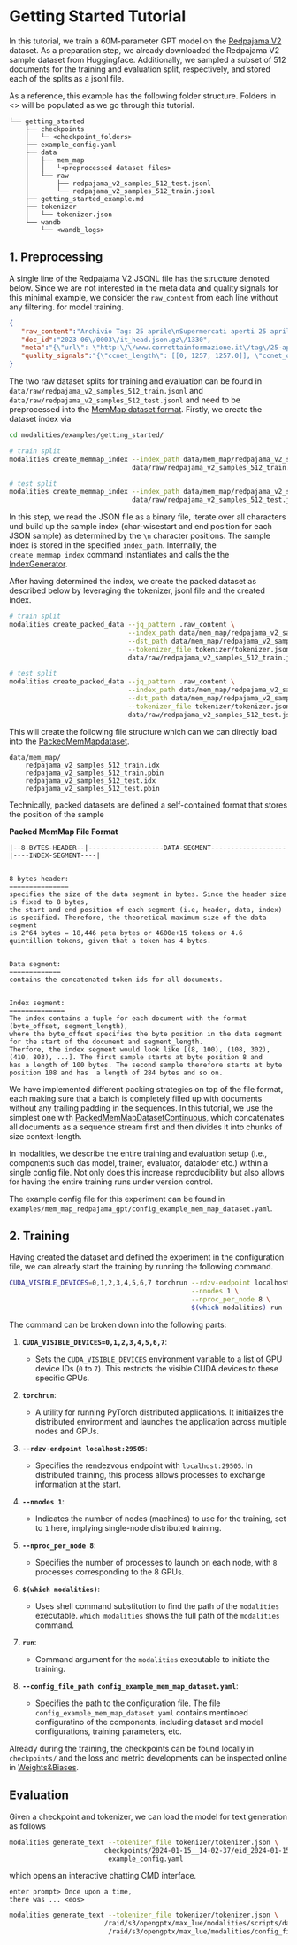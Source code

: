 # Getting Started Tutorial

In this tutorial, we train a 60M-parameter GPT model on the [Redpajama V2](https://huggingface.co/datasets/togethercomputer/RedPajama-Data-V2) dataset. 
As a preparation step, we already downloaded the Redpajama V2 sample dataset from Huggingface. Additionally, we sampled a subset of 512 documents for the training and evaluation split, respectively, and stored each of the splits as a jsonl file.

As a reference, this example has the following folder structure. Folders in <> will be populated as we go through this tutorial.  
```
└── getting_started
    ├── checkpoints
    │   └─ <checkpoint_folders>
    ├── example_config.yaml
    ├── data
    │   ├── mem_map
    │   │   └<preprocessed dataset files>
    │   └── raw
    │       ├── redpajama_v2_samples_512_test.jsonl
    │       └── redpajama_v2_samples_512_train.jsonl
    ├── getting_started_example.md
    ├── tokenizer
    │   └── tokenizer.json
    └── wandb
        └── <wandb_logs>
```

## 1. Preprocessing
A single line of the Redpajama V2 JSONL file has the structure denoted below. Since we are not interested in the meta data and quality signals for this minimal example, we consider the `raw_content` from each line without any filtering.
for model training. 
```json
{
   "raw_content":"Archivio Tag: 25 aprile\nSupermercati aperti 25 aprile 2019: centri commerciali e negozi a Roma, Milano, Napoli e Torino\nNell\u2019articolo odierno troverete tutte le informazioni utili su quali saranno i supermercati e le attivit\u00e0 commerciali che resteranno aperti in occasione...\nAuguri di Buon 25 Aprile 2017: frasi e pensieri originali sulla Festa della Liberazione",
   "doc_id":"2023-06\/0003\/it_head.json.gz\/1330",
   "meta":"{\"url\": \"http:\/\/www.correttainformazione.it\/tag\/25-aprile\", \"partition\": \"head_middle\", \"language\": \"it\"...}",
   "quality_signals":"{\"ccnet_length\": [[0, 1257, 1257.0]], \"ccnet_original_length\": [[0, 1257, 5792.0]], \"ccnet_nlines\": [[0, 1257, 11.0]], \"ccnet_origi..."
}
```
The two raw dataset splits for training and evaluation can be found in 
`data/raw/redpajama_v2_samples_512_train.jsonl` and `data/raw/redpajama_v2_samples_512_test.jsonl`
and need to be preprocessed into the [MemMap dataset format](https://github.com/Modalities/modalities/blob/main/src/modalities/dataloader/dataset.py). 
Firstly, we create the dataset index via

```sh
cd modalities/examples/getting_started/

# train split
modalities create_memmap_index --index_path data/mem_map/redpajama_v2_samples_512_train.idx \
                               data/raw/redpajama_v2_samples_512_train.jsonl

# test split
modalities create_memmap_index --index_path data/mem_map/redpajama_v2_samples_512_test.idx \
                               data/raw/redpajama_v2_samples_512_test.jsonl
```
In this step, we read the JSON file as a binary file, iterate over all characters und build up the sample index (char-wisestart and end position for each JSON sample)
as determined by the `\n` character positions. The sample index is stored in the specified `index_path`. Internally, the `create_memmap_index` command 
instantiates and calls the the [IndexGenerator](https://github.com/Modalities/modalities/blob/main/src/modalities/dataloader/create_index.py#L14).

After having determined the index, we create the packed dataset as described below by leveraging the tokenizer, jsonl file and the created index.

```sh
# train split
modalities create_packed_data --jq_pattern .raw_content \
                              --index_path data/mem_map/redpajama_v2_samples_512_train.idx \
                              --dst_path data/mem_map/redpajama_v2_samples_512_train.pbin \
                              --tokenizer_file tokenizer/tokenizer.json \
                              data/raw/redpajama_v2_samples_512_train.jsonl

# test split
modalities create_packed_data --jq_pattern .raw_content \
                              --index_path data/mem_map/redpajama_v2_samples_512_test.idx \
                              --dst_path data/mem_map/redpajama_v2_samples_512_test.pbin \
                              --tokenizer_file tokenizer/tokenizer.json \
                              data/raw/redpajama_v2_samples_512_test.jsonl
```
This will create the following file structure which can we can directly load into the [PackedMemMapdataset](https://github.com/Modalities/modalities/blob/main/src/modalities/dataloader/dataset.py#L65).
```
data/mem_map/
    redpajama_v2_samples_512_train.idx
    redpajama_v2_samples_512_train.pbin
    redpajama_v2_samples_512_test.idx
    redpajama_v2_samples_512_test.pbin
```

Technically, packed datasets are defined a self-contained format that stores the position of the sample

**Packed MemMap File Format**

```
|--8-BYTES-HEADER--|-------------------DATA-SEGMENT-------------------|----INDEX-SEGMENT----|


8 bytes header:
===============
specifies the size of the data segment in bytes. Since the header size is fixed to 8 bytes, 
the start and end position of each segment (i.e, header, data, index) is specified. Therefore, the theoretical maximum size of the data segment 
is 2^64 bytes = 18,446 peta bytes or 4600e+15 tokens or 4.6 quintillion tokens, given that a token has 4 bytes.


Data segment:
=============
contains the concatenated token ids for all documents.


Index segment:
==============
The index contains a tuple for each document with the format (byte_offset, segment_length),
where the byte_offset specifies the byte position in the data segment for the start of the document and segment_length. 
Therfore, the index segment would look like [(8, 100), (108, 302), (410, 803), ...]. The first sample starts at byte position 8 and
has a length of 100 bytes. The second sample therefore starts at byte position 108 and has  a length of 284 bytes and so on.
```

We have implemented different packing strategies on top of the file format, each making sure that a batch is completely filled up with documents without any trailing padding in the sequences.
In this tutorial, we use the simplest one with [PackedMemMapDatasetContinuous](https://github.com/Modalities/modalities/blob/main/src/modalities/dataloader/dataset.py#L115), which concatenates all documents as a sequence stream
first and then divides it into chunks of size context-length.   



In modalities, we describe the entire training and evaluation setup (i.e., components such das model, trainer, evaluator, dataloder etc.) within a single config file. Not only does this increase reproducibility but also allows for having the entire training runs under version control. 

The example config file for this experiment can be found in `examples/mem_map_redpajama_gpt/config_example_mem_map_dataset.yaml`. 

## 2. Training

Having created the dataset and defined the experiment in the configuration file, we can already start the training by running the following command.

```sh
CUDA_VISIBLE_DEVICES=0,1,2,3,4,5,6,7 torchrun --rdzv-endpoint localhost:29505 \
                                              --nnodes 1 \
                                              --nproc_per_node 8 \
                                              $(which modalities) run --config_file_path example_config.yaml
```

The command can be broken down into the following parts:

1. **`CUDA_VISIBLE_DEVICES=0,1,2,3,4,5,6,7`**:
   - Sets the `CUDA_VISIBLE_DEVICES` environment variable to a list of GPU device IDs (`0` to `7`). This restricts the visible CUDA devices to these specific GPUs.

2. **`torchrun`**:
   - A utility for running PyTorch distributed applications. It initializes the distributed environment and launches the application across multiple nodes and GPUs.

3. **`--rdzv-endpoint localhost:29505`**:
   - Specifies the rendezvous endpoint with `localhost:29505`. In distributed training, this process allows processes to exchange information at the start.

4. **`--nnodes 1`**:
   - Indicates the number of nodes (machines) to use for the training, set to `1` here, implying single-node distributed training.

5. **`--nproc_per_node 8`**:
   - Specifies the number of processes to launch on each node, with `8` processes corresponding to the 8 GPUs.

6. **`$(which modalities)`**:
   - Uses shell command substitution to find the path of the `modalities` executable. `which modalities` shows the full path of the `modalities` command.

7. **`run`**:
   - Command argument for the `modalities` executable to initiate the training.

8. **`--config_file_path config_example_mem_map_dataset.yaml`**:
   - Specifies the path to the configuration file. The file `config_example_mem_map_dataset.yaml` contains mentinoed configuratino of the components, including dataset and model configurations, training parameters, etc.


Already during the training, the checkpoints can be found locally in `checkpoints/` and the loss and metric developments can be inspected online in [Weights&Biases](https://wandb.ai/). 

## Evaluation

Given a checkpoint and tokenizer, we can load the model for text generation as follows

```sh
modalities generate_text --tokenizer_file tokenizer/tokenizer.json \
                        checkpoints/2024-01-15__14-02-37/eid_2024-01-15__14-02-37-model-num_samples_768.bin \
                         example_config.yaml 
```
which opens an interactive chatting CMD interface.

```
enter prompt> Once upon a time, 
there was ... <eos>

```

```sh
modalities generate_text --tokenizer_file tokenizer/tokenizer.json \
                        /raid/s3/opengptx/max_lue/modalities/scripts/data/checkpoints/2024-01-13__18-27-59/eid_2024-01-13__18-27-59-model-num_samples_26542080.bin \
                         /raid/s3/opengptx/max_lue/modalities/config_files/config_example_mem_map_dataset_max.yaml 
```